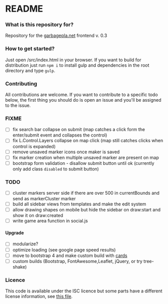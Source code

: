 # README #

### What is this repository for?
Repository for the [garbagepla.net](https://www.garbagepla.net) frontend v. 0.3

### How to get started?
Just open /src/index.html in your browser. If you want to build for distribution just run `npm i` to install gulp and dependencies in the root directory and type `gulp`.

### Contributing
All contributions are welcome. If you want to contribute to a specific todo below, the first thing you should do is open an issue and you'll be assigned to the issue.

### FIXME
- [ ] fix search bar collapse on submit (map catches a click form the enter/submit event and collapses the control)
- [ ] fix L.Control.Layers collapse on map click (map still catches clicks when control is expanded)
- [ ] remove unsaved marker icons once maker is saved
- [ ] fix marker creation when multiple unsaved marker are present on map
- [ ] bootstrap form validation - disallow submit button until ok (currently only add class `disabled` to submit button)

### TODO
- [ ] cluster markers server side if there are over 500 in currentBounds and send as markerCluster marker
- [ ] build all sidebar views from templates and make the edit system
- [ ] allow drawing shapes on mobile but hide the sidebar on draw:start and show it on draw:created
- [ ] write game area function in social.js

#### Upgrade
- [ ] modularize?
- [ ] optimize loading (see google page speed results)
- [ ] move to bootstrap 4 and make custom build with [cards](http://v4-alpha.getbootstrap.com/components/card)
- [ ] custom builds (Bootstrap, FontAwesome,Leaflet, jQuery, or try tree-shake)

### Licence
This code is available under the ISC licence but some parts have a different license information, see [this file](https://github.com/garbageplanet/web-ui/blob/dev/license.md).